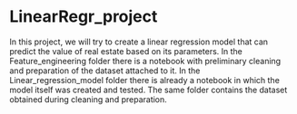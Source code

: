 # LinearRegr_project
In this project, we will try to create a linear regression model that can predict the value of real estate based on its parameters.
In the Feature_engineering folder there is a notebook with preliminary cleaning and preparation of the dataset attached to it.
In the Linear_regression_model folder there is already a notebook in which the model itself was created and tested. The same folder contains the dataset obtained during cleaning and preparation.
